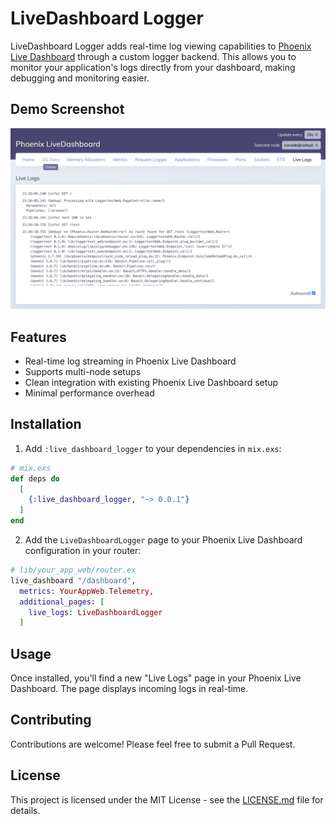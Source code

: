 # LiveDashboard Logger

LiveDashboard Logger adds real-time log viewing capabilities to [Phoenix Live Dashboard](https://github.com/phoenixframework/phoenix_live_dashboard) through a custom logger backend. This allows you to monitor your application's logs directly from your dashboard, making debugging and monitoring easier.

## Demo Screenshot

![Live Logger Dashboard Screenshot](assets/live-logger-dashboard-screenshot.png)

## Features

- Real-time log streaming in Phoenix Live Dashboard
- Supports multi-node setups
- Clean integration with existing Phoenix Live Dashboard setup
- Minimal performance overhead

## Installation

1. Add `:live_dashboard_logger` to your dependencies in `mix.exs`:

```elixir
# mix.exs
def deps do
  [
    {:live_dashboard_logger, "~> 0.0.1"}
  ]
end
```

2. Add the `LiveDashboardLogger` page to your Phoenix Live Dashboard configuration in your router:

```elixir
# lib/your_app_web/router.ex
live_dashboard "/dashboard",
  metrics: YourAppWeb.Telemetry,
  additional_pages: [
    live_logs: LiveDashboardLogger
  ]
```

## Usage

Once installed, you'll find a new "Live Logs" page in your Phoenix Live Dashboard.
The page displays incoming logs in real-time.

## Contributing

Contributions are welcome! Please feel free to submit a Pull Request.

## License

This project is licensed under the MIT License - see the [LICENSE.md](/LICENSE.md) file for details.
